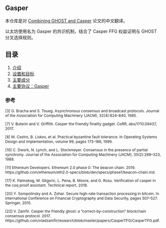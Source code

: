 ## Gasper

本仓库是对 [Combining GHOST and Casper](https://arxiv.org/pdf/2003.03052) 论文的中文翻译。

以太坊使用名为 Gasper 的共识机制，结合了 Casper FFG 权益证明与 GHOST 分叉选择规则。

## 目录

1. [介绍](Introduction.md)
2. [设置和目标](Setup-and-Goals.md)
3. [主要成分](Main-Ingredients.md)
4. [主要协议：Gasper](Main-Protocol-Gasper.md)

### 参考

<p id="3" style="font-size: 12px">
[3] G. Bracha and S. Toueg. Asynchronous consensus and broadcast protocols. Journal of the Association for Computing Machinery (JACM), 32(4):824–840, 1985.
</p>

<p id="7" style="font-size: 12px">
[7] V. Buterin and V. Griffith. Casper the friendly finality gadget. CoRR, abs/1710.09437, 2017.
</p>

<p id="8" style="font-size: 12px">
[8] M. Castro, B. Liskov, et al. Practical byzantine fault tolerance. In Operating Systems Design and Implementation, volume 99, pages 173–186, 1999.
</p>

<p id="10" style="font-size: 12px">
[10] C. Dwork, N. Lynch, and L. Stockmeyer. Consensus in the presence of partial synchrony. Journal of the Association for Computing Machinery (JACM), 35(2):288–323, 1988.
</p>

<p id="11" style="font-size: 12px">
[11] Ethereum Developers. Ethereum 2.0 phase 0: The beacon chain. 2019. https://github.com/ethereum/eth2.0-specs/blob/dev/specs/phase1/beacon-chain.md.
</p>

<p id="17" style="font-size: 12px">
[17] K. Palmskog, M. Gligoric, L. Pena, B. Moore, and G. Rosu. Verification of casper in the coq proof assistant. Technical report, 2018.
</p>

<p id="20" style="font-size: 12px">
[20] Y. Sompolinsky and A. Zohar. Secure high-rate transaction processing in bitcoin. In International Conference on Financial Cryptography and Data Security, pages 507–527. Springer, 2015.
</p>

<p id="22" style="font-size: 12px">
[22] V. Zamfir. Casper the friendly ghost: a ”correct-by-construction” blockchain consensus protocol. 2017. https://github.com/vladzamfir/research/blob/master/papers/CasperTFG/CasperTFG.pdf.
</p>
